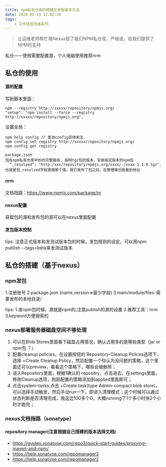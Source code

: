 ```yaml
---
title: npm私有仓库的搭建及发版基本方法
date: 2020-04-13 17:02:58
tags:
    - 工作经验总结系列
---
```


> 让运维老师帮忙用Nexus搭了我们NPM私仓库，严格说，给我们提供了NPM的支持

私仓——使用需要配置源，个人电脑使用推荐nrm

## 私仓的使用

#### 源的配置
写到脚本里面：
```
npm --registry http://xxxxx/repository/npmjs.org/
"setup": "npm install --force --registry http://xxxxx/repository/npmjs.org",
```
设置全局：
```
npm help config // 查询config具体用法
npm config set registry http://xxxxx/repository/npmjs.org/
npm config get registry
```
```
package.json
包在npm私有仓库中的的完整路径, 指明tgz包的版本，安装指定版本的npm包
  "_resolved": "http:/xxx/repository/npmjs.org/xxxx/-/xxxx-1.1.9.tgz",
也就是包_resolved字段里面那个值，我们发布了包之后，在管理端也能看到地址

```
#### nrm
文档指路：https://www.npmjs.com/package/nr

#### nexus配置
获取包的源和发布包的源可以在nexus里面配置

#### 发包版本控制
tips: 注意正式版本和发测试版本包的时候，发包规则的设定，可以用npm publish --tags=beta来发测试版本


## 私仓的搭建（基于nexus）



### npm发包
1.注册账号
2.package.json (name,version=>最少字段)
3.main/module/files-需要发布的本地目录/


tips:
1.发npm包时候，源就是npm的;注意publish的源的设置
2.推荐工具：nrm
3.keyword方便搜索的


### nexus部署服务器磁盘空间不够处理

1. 可以在Blob Stores里面看下磁盘占用情况，确认占用多的是哪些类型（jar or npm包 ？）
2. 配置cleanup policies，在设置按钮的 Repository-Cleanup Polices选项下，选择 +Create Cleanup Policy，然后配置一个你认为没问题的策略，这个里面还可以preview，看看这个策略下，哪些会被删除；
3. 进入Repository里面，根据1确认的 repositry，点击进去，在settings里面，修改Cleanup选项，刚刚配置的策略添加到applied里面即可；
4. 点击system-tasks,点击 +Create task(type Admin-compact blob store)，可以选择手动触发，然后手动run一下，即进入清理模式；这个时候可以通过状态判断是否清理完成，我这边100多个G，大概running了1个多小时快2个小时才跑完；


### nexus文档指路（sonatype）
#### repository manager(注意根据自己搭建的版本选择文档)
- https://guides.sonatype.com/repo3/quick-start-guides/proxying-maven-and-npm/
- https://help.sonatype.com/repomanager3
- https://help.sonatype.com/repomanager2

